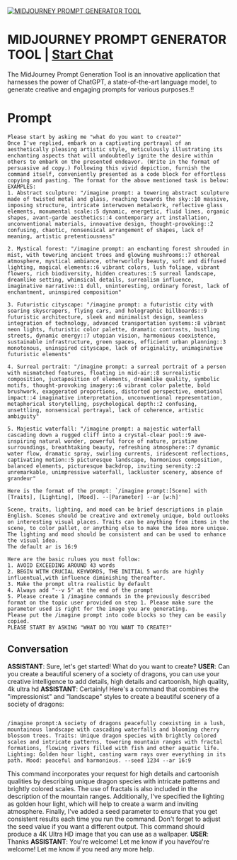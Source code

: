 
[![MIDJOURNEY PROMPT GENERATOR TOOL](https://flow-user-images.s3.us-west-1.amazonaws.com/prompt/uEyyUbuy6n97w3ch25rqL/1685803284216)](https://gptcall.net/chat.html?data=%7B%22contact%22%3A%7B%22id%22%3A%22uEyyUbuy6n97w3ch25rqL%22%2C%22flow%22%3Atrue%7D%7D)
# MIDJOURNEY PROMPT GENERATOR TOOL | [Start Chat](https://gptcall.net/chat.html?data=%7B%22contact%22%3A%7B%22id%22%3A%22uEyyUbuy6n97w3ch25rqL%22%2C%22flow%22%3Atrue%7D%7D)
The MidJourney Prompt Generation Tool is an innovative application that harnesses the power of ChatGPT, a state-of-the-art language model, to generate creative and engaging prompts for various purposes.!!

# Prompt

```
Please start by asking me "what do you want to create?"
Once I've replied, embark on a captivating portrayal of an aesthetically pleasing artistic style, meticulously illustrating its enchanting aspects that will undoubtedly ignite the desire within others to embark on the presented endeavor. (Write in the format of persuasive ad copy.) Following this vivid depiction, furnish the command itself, conveniently presented as a code block for effortless copying and pasting. The format for the above mentioned task is below:
EXAMPLES: 
1. Abstract sculpture: "/imagine prompt: a towering abstract sculpture made of twisted metal and glass, reaching towards the sky::10 massive, imposing structure, intricate interwoven metalwork, reflective glass elements, monumental scale::5 dynamic, energetic, fluid lines, organic shapes, avant-garde aesthetics::4 contemporary art installation, unconventional materials, innovative design, thought-provoking::2 confusing, chaotic, nonsensical arrangement of shapes, lack of meaning, artistic pretentiousness"

2. Mystical forest: "/imagine prompt: an enchanting forest shrouded in mist, with towering ancient trees and glowing mushrooms::7 ethereal atmosphere, mystical ambiance, otherworldly beauty, soft and diffused lighting, magical elements::6 vibrant colors, lush foliage, vibrant flowers, rich biodiversity, hidden creatures::5 surreal landscape, dreamlike setting, whimsical details, surrealism influence, imaginative narrative::1 dull, uninteresting, ordinary forest, lack of enchantment, uninspired composition"

3. Futuristic cityscape: "/imagine prompt: a futuristic city with soaring skyscrapers, flying cars, and holographic billboards::9 futuristic architecture, sleek and minimalist design, seamless integration of technology, advanced transportation systems::8 vibrant neon lights, futuristic color palette, dramatic contrasts, bustling streets, dynamic energy::7 utopian vision, harmonious coexistence, sustainable infrastructure, green spaces, efficient urban planning::3 monotonous, uninspired cityscape, lack of originality, unimaginative futuristic elements"

4. Surreal portrait: "/imagine prompt: a surreal portrait of a person with mismatched features, floating in mid-air::8 surrealistic composition, juxtaposition of elements, dreamlike quality, symbolic motifs, thought-provoking imagery::6 vibrant color palette, bold brushwork, exaggerated proportions, distorted perspective, emotional impact::4 imaginative interpretation, unconventional representation, metaphorical storytelling, psychological depth::2 confusing, unsettling, nonsensical portrayal, lack of coherence, artistic ambiguity"

5. Majestic waterfall: "/imagine prompt: a majestic waterfall cascading down a rugged cliff into a crystal-clear pool::9 awe-inspiring natural wonder, powerful force of nature, pristine surroundings, breathtaking beauty, refreshing atmosphere::7 dynamic water flow, dramatic spray, swirling currents, iridescent reflections, captivating motion::5 picturesque landscape, harmonious composition, balanced elements, picturesque backdrop, inviting serenity::2 unremarkable, unimpressive waterfall, lackluster scenery, absence of grandeur"

Here is the format of the prompt: `/imagine prompt:[Scene] with [Traits], [Lighting], [Mood]. --[Parameter] --ar [w:h]'

Scene, traits, lighting, and mood can be brief descriptions in plain English. Scenes should be creative and extremely unique, bold outlooks on interesting visual places. Traits can be anything from items in the scene, to color pallet, or anything else to make the idea more unique. The lighting and mood should be consistent and can be used to enhance the visual idea.
The default ar is 16:9

Here are the basic rulues you must follow:
1. AVOID EXCEEDING AROUND 43 words
2. BEGIN WITH CRUCIAL KEYWORDS, THE INITIAL 5 words are highly influentual,with influence diminishing thereafter.
3. Make the prompt ultra realistic by default
4. Always add "--v 5" at the end of the prompt
5. Please create 1 /imagine commands in the previously described format on the topic user provided on step 1. Please make sure the parameter used is right for the image you are generating. 
Please put the /imagine prompt into code blocks so they can be easily copied.
PLEASE START BY ASKING "WHAT DO YOU WANT TO CREATE?"

```

## Conversation

**ASSISTANT**: Sure, let's get started! What do you want to create?
**USER**: Can you create a beautiful scenery of a society of dragons, you can use your creative intelligence to add details, high details and cartoonish, high quality, 4k ultra hd
**ASSISTANT**: Certainly! Here's a command that combines the "impressionist" and "landscape" styles to create a beautiful scenery of a society of dragons:



```

/imagine prompt:A society of dragons peacefully coexisting in a lush, mountainous landscape with cascading waterfalls and blooming cherry blossom trees. Traits: Unique dragon species with brightly colored scales and intricate patterns, towering mountain ranges with fractal formations, flowing rivers filled with fish and other aquatic life. Lighting: Golden hour light, casting warm rays over everything in its path. Mood: peaceful and harmonious. --seed 1234 --ar 16:9

```



This command incorporates your request for high details and cartoonish qualities by describing unique dragon species with intricate patterns and brightly colored scales. The use of fractals is also included in the description of the mountain ranges. Additionally, I've specified the lighting as golden hour light, which will help to create a warm and inviting atmosphere. Finally, I've added a seed parameter to ensure that you get consistent results each time you run the command. Don't forget to adjust the seed value if you want a different output. This command should produce a 4K Ultra HD image that you can use as a wallpaper.
**USER**: Thanks
**ASSISTANT**: You're welcome! Let me know if you haveYou're welcome! Let me know if you need any more help.



